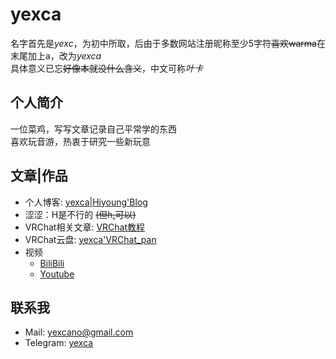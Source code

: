# yexca
名字首先是*yexc*，为初中所取，后由于多数网站注册昵称至少5字符~~喜欢warma~~在末尾加上a，改为*yexca*  
具体意义已忘~~好像本就没什么含义~~，中文可称*叶卡*

## 个人简介
一位菜鸡，写写文章记录自己平常学的东西  
喜欢玩音游，热衷于研究一些新玩意

## 文章|作品
* 个人博客: [yexca\|Hiyoung'Blog](https://yexca.xyz)  
* 涩涩：H是不行的 ~~(但h[.](https://h.yexca.xyz)可以)~~
* VRChat相关文章: [VRChat教程](https://vrchat.yexca.xyz)    
* VRChat云盘: [yexca'VRChat_pan](https://pan.vrchat.yexca.xyz)  
* 视频
  * [BiliBili](https://space.bilibili.com/318225502)  
  * [Youtube](https://www.youtube.com/channel/UCaERucMgvk6GdbxjOcKNplA)

## 联系我
* Mail: <yexcano@gmail.com>  
* Telegram: [yexca](https://t.me/yexca)